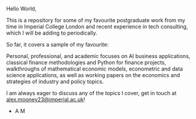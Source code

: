 Hello World,

This is a repository for some of my favourite postgraduate work from my time in Imperial College London and recent experience in tech consulting, 
which I will be adding to periodically.

So far, it covers a sample of my favourite:

Personal, professional, and academic focuses on AI business applications, classical finance methodologies and Python for finance projects, 
walkthroughs of mathematical economic models, econometric and data science applications, as well as working papers on the economics and strategies of industry and policy topics.


I am always eager to discuss any of the topics I cover, get in touch at alex.mooney23@imperial.ac.uk!

- A M
